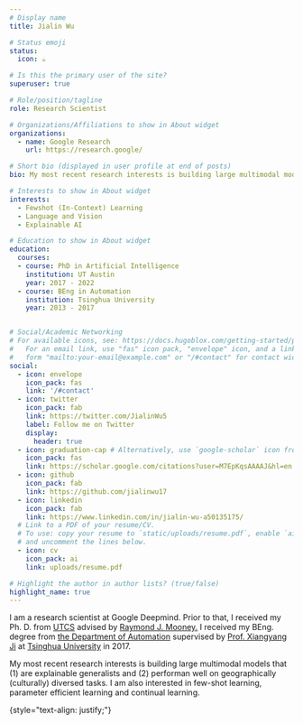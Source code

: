 ```yaml
---
# Display name
title: Jialin Wu 

# Status emoji
status:
  icon: ☕️

# Is this the primary user of the site?
superuser: true

# Role/position/tagline
role: Research Scientist

# Organizations/Affiliations to show in About widget
organizations:
  - name: Google Research
    url: https://research.google/

# Short bio (displayed in user profile at end of posts)
bio: My most recent research interests is building large multimodal models that (1) are explainable generalists and (2) performan well on geographically (culturally) diversed tasks.

# Interests to show in About widget
interests:
  - Fewshot (In-Context) Learning
  - Language and Vision
  - Explainable AI

# Education to show in About widget
education:
  courses:
  - course: PhD in Artificial Intelligence
    institution: UT Austin
    year: 2017 - 2022
  - course: BEng in Automation
    institution: Tsinghua University
    year: 2013 - 2017


# Social/Academic Networking
# For available icons, see: https://docs.hugoblox.com/getting-started/page-builder/#icons
#   For an email link, use "fas" icon pack, "envelope" icon, and a link in the
#   form "mailto:your-email@example.com" or "/#contact" for contact widget.
social:
  - icon: envelope
    icon_pack: fas
    link: '/#contact'
  - icon: twitter
    icon_pack: fab
    link: https://twitter.com/JialinWu5
    label: Follow me on Twitter
    display:
      header: true
  - icon: graduation-cap # Alternatively, use `google-scholar` icon from `ai` icon pack
    icon_pack: fas
    link: https://scholar.google.com/citations?user=M7EpKqsAAAAJ&hl=en
  - icon: github
    icon_pack: fab
    link: https://github.com/jialinwu17
  - icon: linkedin
    icon_pack: fab
    link: https://www.linkedin.com/in/jialin-wu-a50135175/
  # Link to a PDF of your resume/CV.
  # To use: copy your resume to `static/uploads/resume.pdf`, enable `ai` icons in `params.yaml`,
  # and uncomment the lines below.
  - icon: cv
    icon_pack: ai
    link: uploads/resume.pdf

# Highlight the author in author lists? (true/false)
highlight_name: true
---
```


I am a research scientist at Google Deepmind. Prior to that, I received my Ph. D. from <a href = "https://www.cs.utexas.edu/">UTCS</a> advised by <a href = "https://www.cs.utexas.edu/~mooney/">Raymond J. Mooney.</a>
 I received my BEng. degree from <a href = "http://www.au.tsinghua.edu.cn/"> the Department of Automation</a> supervised by <a href = "http://media.au.tsinghua.edu.cn/xiangyangji.html"> Prof. Xiangyang Ji</a> at <a href = "http://www.tsinghua.edu.cn/publish/then/index.html"> Tsinghua University</a> in 2017. 

My most recent research interests is building large multimodal models that (1) are explainable generalists and (2) performan well on geographically (culturally) diversed tasks. I am also interested in few-shot learning, parameter efficient learning and continual learning. 

{style="text-align: justify;"}
